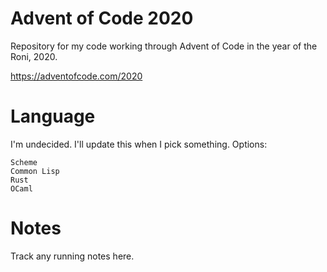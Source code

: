 # Advent of Code 2020

Repository for my code working through Advent of Code in the year of the Roni, 2020.

https://adventofcode.com/2020

# Language

I'm undecided. I'll update this when I pick something. Options:

```
Scheme
Common Lisp
Rust
OCaml
```

# Notes

Track any running notes here.
